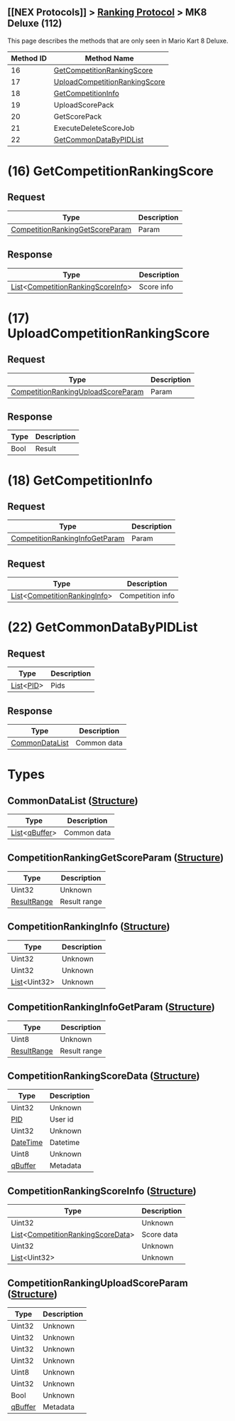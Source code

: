 ## [[NEX Protocols]] > [Ranking Protocol](Ranking-Protocol) > MK8 Deluxe (112)

This page describes the methods that are only seen in Mario Kart 8 Deluxe.

| Method ID | Method Name |
| --- | --- |
| 16 | [GetCompetitionRankingScore](#16-getcompetitionrankingscore) |
| 17 | [UploadCompetitionRankingScore](#17-uploadcompetitionrankingscore) |
| 18 | [GetCompetitionInfo](#18-getcompetitioninfo) |
| 19 | UploadScorePack |
| 20 | GetScorePack |
| 21 | ExecuteDeleteScoreJob |
| 22 | [GetCommonDataByPIDList](#22-getcommondatabypidlist) |

# (16) GetCompetitionRankingScore
## Request
| Type | Description |
| --- | --- |
| [CompetitionRankingGetScoreParam] | Param |

## Response
| Type | Description |
| --- | --- |
| [List]&lt;[CompetitionRankingScoreInfo]&gt; | Score info |

# (17) UploadCompetitionRankingScore
## Request
| Type | Description |
| --- | --- |
| [CompetitionRankingUploadScoreParam] | Param |

## Response
| Type | Description |
| --- | --- |
| Bool | Result |

# (18) GetCompetitionInfo
## Request
| Type | Description |
| --- | --- |
| [CompetitionRankingInfoGetParam] | Param |

## Request
| Type | Description |
| --- | --- |
| [List]&lt;[CompetitionRankingInfo]&gt; | Competition info |

# (22) GetCommonDataByPIDList
## Request
| Type | Description |
| --- | --- |
| [List]&lt;[PID]&gt; | Pids |

## Response
| Type | Description |
| --- | --- |
| [CommonDataList] | Common data |

# Types
## CommonDataList ([Structure])
| Type | Description |
| --- | --- |
| [List]&lt;[qBuffer]&gt; | Common data |

## CompetitionRankingGetScoreParam ([Structure])
| Type | Description |
| --- | --- |
| Uint32 | Unknown |
| [ResultRange] | Result range |

## CompetitionRankingInfo ([Structure])
| Type | Description |
| --- | --- |
| Uint32 | Unknown |
| Uint32 | Unknown |
| [List]&lt;Uint32&gt; | Unknown |

## CompetitionRankingInfoGetParam ([Structure])
| Type | Description |
| --- | --- |
| Uint8 | Unknown |
| [ResultRange] | Result range |

## CompetitionRankingScoreData ([Structure])
| Type | Description |
| --- | --- |
| Uint32 | Unknown |
| [PID] | User id |
| Uint32 | Unknown |
| [DateTime] | Datetime |
| Uint8 | Unknown |
| [qBuffer] | Metadata |

## CompetitionRankingScoreInfo ([Structure])
| Type | Description |
| --- | --- |
| Uint32 | Unknown |
| [List]&lt;[CompetitionRankingScoreData]&gt; | Score data |
| Uint32 | Unknown |
| [List]&lt;Uint32&gt; | Unknown |

## CompetitionRankingUploadScoreParam ([Structure])
| Type | Description |
| --- | --- |
| Uint32 | Unknown |
| Uint32 | Unknown |
| Uint32 | Unknown |
| Uint32 | Unknown |
| Uint8 | Unknown |
| Uint32 | Unknown |
| Bool | Unknown |
| [qBuffer] | Metadata |

[Result]: NEX-Common-Types#result
[String]: NEX-Common-Types#string
[Buffer]: NEX-Common-Types#buffer
[qBuffer]: NEX-Common-Types#qbuffer
[List]: NEX-Common-Types#list
[Map]: NEX-Common-Types#map
[DateTime]: NEX-Common-Types#datetime
[Structure]: NEX-Common-Types#structure
[Data]: NEX-Common-Types#anydataholder
[PID]: NEX-Common-Types#pid
[ResultRange]: NEX-Common-Types#resultrange-structure

[CommonDataList]: #commondatalist-structure
[CompetitionRankingInfo]: #competitionrankinginfo-structure
[CompetitionRankingInfoGetParam]: #competitionrankinginfogetparam-structure
[CompetitionRankingScoreData]: #competitionrankingscoredata-structure
[CompetitionRankingScoreInfo]: #competitionrankingscoreinfo-structure
[CompetitionRankingGetScoreParam]: #competitionrankinggetscoreparam-structure
[CompetitionRankingUploadScoreParam]: #competitionrankinguploadscoreparam-structure